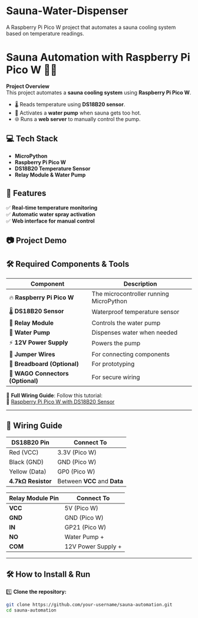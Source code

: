 # Sauna-Water-Dispenser
A Raspberry Pi Pico W project that automates a sauna cooling system based on temperature readings.
# Sauna Automation with Raspberry Pi Pico W 🚀🔥

**Project Overview**  
This project automates a **sauna cooling system** using **Raspberry Pi Pico W**.  
- 🌡️ Reads temperature using **DS18B20 sensor**.  
- 🚿 Activates a **water pump** when sauna gets too hot.  
- 🌐 Runs a **web server** to manually control the pump.  

## 💻 Tech Stack  
- **MicroPython**  
- **Raspberry Pi Pico W**  
- **DS18B20 Temperature Sensor**  
- **Relay Module & Water Pump**  

## 🚀 Features  
✅ **Real-time temperature monitoring**  
✅ **Automatic water spray activation**  
✅ **Web interface for manual control**  

## 📷 Project Demo  


## 🛠️ Required Components & Tools  

| Component            | Description                          |
|----------------------|--------------------------------------|
| 🔥 **Raspberry Pi Pico W**  | The microcontroller running MicroPython |
| 🌡️ **DS18B20 Sensor** | Waterproof temperature sensor |
| 🔌 **Relay Module** | Controls the water pump |
| 🚿 **Water Pump** | Dispenses water when needed |
| ⚡ **12V Power Supply** | Powers the pump |
| 🔗 **Jumper Wires** | For connecting components |
| 🔲 **Breadboard (Optional)** | For prototyping |
| 🔧 **WAGO Connectors (Optional)** | For secure wiring |

📌 **Full Wiring Guide**: Follow this tutorial:  
🔗 [Raspberry Pi Pico W with DS18B20 Sensor](https://randomnerdtutorials.com/raspberry-pi-pico-ds18b20-micropython/)  

---

## 🔌 Wiring Guide  

| **DS18B20 Pin** | **Connect To** |
|----------------|---------------|
| Red (VCC)      | 3.3V (Pico W) |
| Black (GND)    | GND (Pico W)  |
| Yellow (Data)  | GP0 (Pico W)  |
| **4.7kΩ Resistor** | Between **VCC** and **Data** |

| **Relay Module Pin** | **Connect To** |
|----------------------|---------------|
| **VCC**  | 5V (Pico W) |
| **GND**  | GND (Pico W) |
| **IN**   | GP21 (Pico W) |
| **NO**   | Water Pump + |
| **COM**  | 12V Power Supply + |

---

## 🛠️ How to Install & Run  

1️⃣ **Clone the repository:**
```sh
git clone https://github.com/your-username/sauna-automation.git
cd sauna-automation
